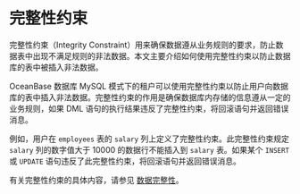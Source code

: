 # 完整性约束 

完整性约束（Integrity Constraint）用来确保数据遵从业务规则的要求，防止数据表中出现不满足规则的非法数据。本文主要介绍如何使用完整性约束以防止数据库的表中被插入非法数据。

​OceanBase 数据库 MySQL 模式下的租户可以使用完整性约束以防止用户向数据库的表中插入非法数据。完整性约束的作用是确保数据库内存储的信息遵从一定的业务规则，如果 DML 语句的执行结果违反了完整性约束，将回滚语句并返回错误消息。

​例如，用户在 `employees` 表的 `salary` 列上定义了完整性约束。此完整性约束规定 `salary` 列的数字值大于 10000 的数据行不能插入到 `salary` 表。如果某个 `INSERT` 或 `UPDATE` 语句违反了此完整性约束，将回滚语句并返回错误消息。

​有关完整性约束的具体内容，请参见 [数据完整性](../7.data-integrity-1/1.data-integrity-overview-1.md)。

